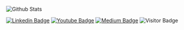 ![Github Stats](https://github-readme-stats.vercel.app/api?username=TrevorFrench&count_private=true&show_icons=true&include_all_commits=true)
<!-- ![Top Langs](https://github-readme-stats.vercel.app/api/top-langs/?username=TrevorFrench&hide=TeX&layout=compact) -->

[![Linkedin Badge](https://img.shields.io/badge/-frenchtrevor-blue?style=flat-square&logo=Linkedin&logoColor=white&link=https://www.linkedin.com/in/frenchtrevor/)](https://www.linkedin.com/in/frenchtrevor/)
[![Youtube Badge](https://img.shields.io/badge/-TrevorFrench-darkred?style=flat-square&logo=youtube&logoColor=white&link=https://www.youtube.com/c/TrevorFrench)](https://www.youtube.com/c/TrevorFrench)
[![Medium Badge](https://img.shields.io/badge/-@FrenchTrevor-03a57a?style=flat-square&labelColor=000000&logo=Medium&link=https://medium.com/@FrenchTrevor/)](https://medium.com/@FrenchTrevor)
![Visitor Badge](https://visitor-badge.laobi.icu/badge?page_id=TrevorFrench.TrevorFrench)

<!-- ## :writing_hand: Portfolio

Trevor French <https://trevorfrench.com>

## 👤 Profiles

[![Linkedin Badge](https://img.shields.io/badge/-frenchtrevor-blue?style=flat-square&logo=Linkedin&logoColor=white&link=https://www.linkedin.com/in/frenchtrevor/)](https://www.linkedin.com/in/frenchtrevor/)
[![Youtube Badge](https://img.shields.io/badge/-TrevorFrench-darkred?style=flat-square&logo=youtube&logoColor=white&link=https://www.youtube.com/c/TrevorFrench)](https://www.youtube.com/c/TrevorFrench)
[![Medium Badge](https://img.shields.io/badge/-@FrenchTrevor-03a57a?style=flat-square&labelColor=000000&logo=Medium&link=https://medium.com/@FrenchTrevor/)](https://medium.com/@FrenchTrevor) -->

<!-- ## ⚡ Technologies

![R](https://img.shields.io/badge/r-%23276DC3.svg?style=flat-square&logo=r&logoColor=white)
![JavaScript](https://img.shields.io/badge/-JavaScript-black?style=flat-square&logo=javascript)
![Nodejs](https://img.shields.io/badge/-Nodejs-black?style=flat-square&logo=Node.js)
![Express.js](https://img.shields.io/badge/express.js-%23404d59.svg?style=flat-square&logo=express&logoColor=%2361DAFB)
![Python](https://img.shields.io/badge/-Python-black?style=flat-square&logo=Python)
![Pandas](https://img.shields.io/badge/pandas-%23150458.svg?style=flat-square&logo=pandas&logoColor=white)
![Power Bi](https://img.shields.io/badge/power_bi-F2C811?style=flat-square&logo=powerbi&logoColor=black)
![PostgreSQL](https://img.shields.io/badge/-PostgreSQL-336791?style=flat-square&logo=postgresql)
![AmazonDynamoDB](https://img.shields.io/badge/Amazon%20DynamoDB-4053D6?style=flat-square&logo=Amazon%20DynamoDB&logoColor=white)
![Heroku](https://img.shields.io/badge/-Heroku-430098?style=flat-square&logo=heroku)
![Amazon AWS](https://img.shields.io/badge/Amazon%20AWS-232F3E?style=flat-square&logo=amazon-aws)
![Git](https://img.shields.io/badge/-Git-black?style=flat-square&logo=git)
![GitHub](https://img.shields.io/badge/-GitHub-181717?style=flat-square&logo=github)
![BitBucket](https://img.shields.io/badge/-BitBucket-darkblue?style=flat-square&logo=bitbucket)
![Raspberry Pi](https://img.shields.io/badge/-Raspberry%20Pi-C51A4A?style=flat-square&logo=Raspberry-Pi) -->

<!-- ## 📊 Statistics

![Github Stats](https://github-readme-stats.vercel.app/api?username=TrevorFrench&count_private=true&show_icons=true&include_all_commits=true)
![Top Langs](https://github-readme-stats.vercel.app/api/top-langs/?username=TrevorFrench&hide=TeX&layout=compact)
[![Linkedin Badge](https://img.shields.io/badge/-frenchtrevor-blue?style=flat-square&logo=Linkedin&logoColor=white&link=https://www.linkedin.com/in/frenchtrevor/)](https://www.linkedin.com/in/frenchtrevor/)
[![Youtube Badge](https://img.shields.io/badge/-TrevorFrench-darkred?style=flat-square&logo=youtube&logoColor=white&link=https://www.youtube.com/c/TrevorFrench)](https://www.youtube.com/c/TrevorFrench)
[![Medium Badge](https://img.shields.io/badge/-@FrenchTrevor-03a57a?style=flat-square&labelColor=000000&logo=Medium&link=https://medium.com/@FrenchTrevor/)](https://medium.com/@FrenchTrevor)
![Visitor Badge](https://visitor-badge.laobi.icu/badge?page_id=TrevorFrench.TrevorFrench) -->

<!--
**TrevorFrench/TrevorFrench** is a ✨ _special_ ✨ repository because its `README.md` (this file) appears on your GitHub profile.

Here are some ideas to get you started:

- 🔭 I’m currently working on ...

- 🌱 I’m currently learning ...
- 👯 I’m looking to collaborate on ...
- 🤔 I’m looking for help with ...
- 💬 Ask me about ...
- 📫 How to reach me: ...
- 😄 Pronouns: ...
- ⚡ Fun fact: ...
-->
